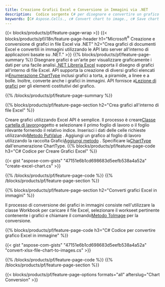 ```yaml
---
title: Creazione Grafici Excel e Conversione in Immagini via .NET
description:  Codice sorgente C# per disegnare e convertire un grafico o un diagramma in Excel Microsoft utilizzando la Libreria .NET.
keywords: [C# Aspose.Cells., c# Convert chart to image., c# Save chart to image., c# chart to image., create charts in c#., insert charts in c#., manage charts in c#]
---
```

{{< blocks/products/pf/feature-page-wrap >}}
{{< blocks/products/pf/i18n/feature-page-header h1="Microsoft<sup>&reg;</sup> Creazione e conversione di grafici in file Excel via .NET" h2="Crea grafici di documenti Excel e convertili in immagini utilizzando le API lato server all\'interno di applicazioni basate su .NET." >}}
{{% blocks/products/pf/feature-page-summary %}}
 Disegnare grafici è un'arte per visualizzare graficamente i dati per una facile analisi.[.NET Libreria Excel](/cells/it/net/) supporta il disegno di grafici all'interno di file Excel. API supporta la creazione di diversi grafici elencati in[Enumerazione ChartType](https://reference.aspose.com/cells/net/aspose.cells.charts/charttype) inclusi grafici a torta, a piramide, a linee e a bolle. Inoltre, converte anche i grafici in immagini. API fornisce a[Lezione di grafici](https://reference.aspose.com/cells/net/aspose.cells.charts) per gli elementi costitutivi del grafico.

{{% /blocks/products/pf/feature-page-summary %}}

{{% blocks/products/pf/feature-page-section h2="Crea grafici all\'interno di file Excel" %}}

 Creare grafici utilizzando Excel API è semplice. Il processo è creare[Classe cartella di lavoro](https://reference.aspose.com/cells/net/aspose.cells/workbook)oggetto e selezionare il primo foglio di lavoro o il foglio rilevante fornendo il relativo indice. Inserisci i dati delle celle richieste utilizzando[Metodo PutValue](https://reference.aspose.com/cells/net/aspose.cells/cell/methods/putvalue/index) . Aggiungi un grafico al foglio di lavoro utilizzando la raccolta Grafici[Aggiungi metodo](https://reference.aspose.com/cells/net/aspose.cells.charts/chartcollection/methods/add) . Specificare la[ChartType](https://reference.aspose.com/cells/net/aspose.cells.charts/charttype) dall'enumerazione ChartType.
{{% blocks/products/pf/feature-page-code h3="C# Codice per Creare Grafici Excel" %}}

{{< gist "aspose-com-gists" "47151e6b1cd698683d5eefb538a4a52a" "create-excel-chart.cs" >}}

{{% /blocks/products/pf/feature-page-code %}}
{{% /blocks/products/pf/feature-page-section %}}


{{% blocks/products/pf/feature-page-section h2="Converti grafici Excel in immagini" %}}

 Il processo di conversione dei grafici in immagini consiste nell'utilizzare la classe Workbook per caricare il file Excel, selezionare il workseet pertinente contenente i grafici e chiamare il comando[Metodo ToImage](https://reference.aspose.com/cells/net/aspose.cells.charts.chart/toimage/methods/7) per la conversione.

{{% blocks/products/pf/feature-page-code h3="C# Codice per convertire grafico Excel in immagine" %}}

{{< gist "aspose-com-gists" "47151e6b1cd698683d5eefb538a4a52a" "convert-xlsx-file-chart-to-images.cs" >}}

{{% /blocks/products/pf/feature-page-code %}}
{{% /blocks/products/pf/feature-page-section %}}

{{< blocks/products/pf/feature-page-options formats="all" afterslug="Chart Conversion" >}}
